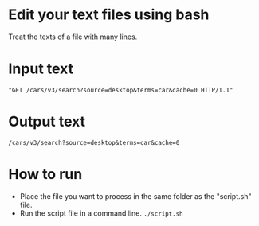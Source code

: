 # Edit your text files using bash
Treat the texts of a file with many lines.

# Input text
```"GET /cars/v3/search?source=desktop&terms=car&cache=0 HTTP/1.1"```

# Output text
```/cars/v3/search?source=desktop&terms=car&cache=0```

# How to run
- Place the file you want to process in the same folder as the "script.sh" file.
- Run the script file in a command line.
```./script.sh```
